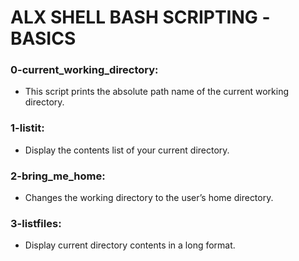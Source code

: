# ALX SHELL BASH SCRIPTING -BASICS
### 0-current_working_directory:
- This script prints the absolute path name of the current working directory.
### 1-listit:
- Display the contents list of your current directory.
### 2-bring_me_home:
- Changes the working directory to the user’s home directory.
### 3-listfiles:
- Display current directory contents in a long format.